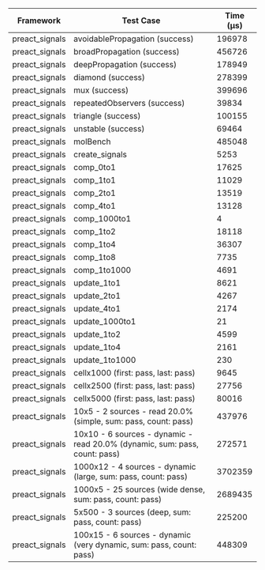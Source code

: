 | Framework | Test Case | Time (μs) |
| --- | --- | --- |
| preact_signals | avoidablePropagation (success) | 196978 |
| preact_signals | broadPropagation (success) | 456726 |
| preact_signals | deepPropagation (success) | 178949 |
| preact_signals | diamond (success) | 278399 |
| preact_signals | mux (success) | 399696 |
| preact_signals | repeatedObservers (success) | 39834 |
| preact_signals | triangle (success) | 100155 |
| preact_signals | unstable (success) | 69464 |
| preact_signals | molBench | 485048 |
| preact_signals | create_signals | 5253 |
| preact_signals | comp_0to1 | 17625 |
| preact_signals | comp_1to1 | 11029 |
| preact_signals | comp_2to1 | 13519 |
| preact_signals | comp_4to1 | 13128 |
| preact_signals | comp_1000to1 | 4 |
| preact_signals | comp_1to2 | 18118 |
| preact_signals | comp_1to4 | 36307 |
| preact_signals | comp_1to8 | 7735 |
| preact_signals | comp_1to1000 | 4691 |
| preact_signals | update_1to1 | 8621 |
| preact_signals | update_2to1 | 4267 |
| preact_signals | update_4to1 | 2174 |
| preact_signals | update_1000to1 | 21 |
| preact_signals | update_1to2 | 4599 |
| preact_signals | update_1to4 | 2161 |
| preact_signals | update_1to1000 | 230 |
| preact_signals | cellx1000 (first: pass, last: pass) | 9645 |
| preact_signals | cellx2500 (first: pass, last: pass) | 27756 |
| preact_signals | cellx5000 (first: pass, last: pass) | 80016 |
| preact_signals | 10x5 - 2 sources - read 20.0% (simple, sum: pass, count: pass) | 437976 |
| preact_signals | 10x10 - 6 sources - dynamic - read 20.0% (dynamic, sum: pass, count: pass) | 272571 |
| preact_signals | 1000x12 - 4 sources - dynamic (large, sum: pass, count: pass) | 3702359 |
| preact_signals | 1000x5 - 25 sources (wide dense, sum: pass, count: pass) | 2689435 |
| preact_signals | 5x500 - 3 sources (deep, sum: pass, count: pass) | 225200 |
| preact_signals | 100x15 - 6 sources - dynamic (very dynamic, sum: pass, count: pass) | 448309 |
